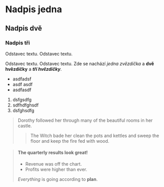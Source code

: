 # Nadpis jedna
## Nadpis dvě 
### Nadpis tři

Odstavec textu.
Odstavec textu.

Odstavec textu.
Odstavec textu. Zde se nachází *jedna zvězdička* a **dvě hvězdičky** a ***tří hvězdičky***.

- asdfadsf
- asdf asdf
- asdfasdf

1. dsfgsdfg
2. sdfhdfghsdf
3. dsfghsdfg

> Dorothy followed her through many of the beautiful rooms in her castle.
>
>> The Witch bade her clean the pots and kettles and sweep the floor and keep the fire fed with wood.
>>

> #### The quarterly results look great!
>
> 
> - Revenue was off the chart.
> - Profits were higher than ever.
>
>  *Everything* is going according to **plan**.
